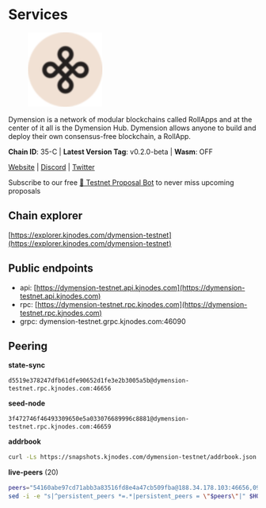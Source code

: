# Services

<figure><img src="https://raw.githubusercontent.com/kj89/cosmos-images/main/logos/dymension.png" width="150" alt=""><figcaption></figcaption></figure>

Dymension is a network of modular blockchains called RollApps  and at the center of it all is the Dymension Hub. Dymension  allows anyone to build and deploy their own consensus-free blockchain, a RollApp.

**Chain ID**: 35-C | **Latest Version Tag**: v0.2.0-beta | **Wasm**: OFF

[Website](https://dymension.xyz/) | [Discord](https://discord.gg/dymension) | [Twitter](https://twitter.com/dymensionXYZ)



Subscribe to our free [🤖 Testnet Proposal Bot](https://t.me/kjnodes_testnet_proposal_bot) to never miss upcoming proposals


## Chain explorer
[https://explorer.kjnodes.com/dymension-testnet](https://explorer.kjnodes.com/dymension-testnet)

## Public endpoints

* api: [https://dymension-testnet.api.kjnodes.com](https://dymension-testnet.api.kjnodes.com)
* rpc: [https://dymension-testnet.rpc.kjnodes.com](https://dymension-testnet.rpc.kjnodes.com)
* grpc: dymension-testnet.grpc.kjnodes.com:46090

## Peering

**state-sync**

```text
d5519e378247dfb61dfe90652d1fe3e2b3005a5b@dymension-testnet.rpc.kjnodes.com:46656
```

**seed-node**

```text
3f472746f46493309650e5a033076689996c8881@dymension-testnet.rpc.kjnodes.com:46659
```

**addrbook**
```bash
curl -Ls https://snapshots.kjnodes.com/dymension-testnet/addrbook.json > $HOME/.dymension/config/addrbook.json
```

**live-peers** (20)
```bash
peers="54160abe97cd71abb3a83516fd8e4a47cb509fba@188.34.178.103:46656,09927421cd3aa47bc81f8f981e15c547bc490121@5.9.83.110:26656,4c25618c9465c0aaea91d936be446d5db04be3d1@195.201.237.185:46656,c36184fec2fb60bf7be775390c1cd6619c0201ef@209.126.81.240:26656,ca2cfea3c48640c094ad740bb41c2aeb81b5dcc6@194.163.187.175:46656,88a1109df9ce1e7ad3b1a4c5183a602605cb2b2f@89.116.26.219:26656,cffb2a5e8fe08ba5ce46a8f56a4a1cdf636cbf8e@5.231.205.142:26656,965694b051742c2da0ea66502dd9bfeea38de265@198.244.228.235:26656,ee2fa87279bc626f9c979093389bd1d6568d96ff@65.109.37.228:36656,43a46e2fbe871246e8fee045749d0a4677042b0c@95.217.216.88:46656,80cce834fc749c0a9f47182665f833f97170ff4b@65.108.104.167:46656,3c937029e41e3f7b92b8b87d787be0ddc2a3f13c@70.34.214.236:26656,77791ee9b1eb56682335c451c296f450ee649c01@44.209.89.17:26656,acb69c31cac6140a1a9570e683de5e26dd008cff@51.222.44.116:32656,7c720f2d079174ed7ce478b026ac3906a630d716@167.99.178.186:26656,d5519e378247dfb61dfe90652d1fe3e2b3005a5b@65.109.68.190:46656,0996622e0d51b51cdfb2e8bed752968693f87e10@109.205.180.254:26656,88e09de4c713ecb3497f39f6e6c599aea7a10750@65.109.38.111:20556,c1008d2d05c56254e95d19ab7e9fe459dad2de3d@159.223.57.238:26656,eb524a9ed0e080ec4fa9a21df3f5f56e94e0e811@51.89.7.235:26652"
sed -i -e "s|^persistent_peers *=.*|persistent_peers = \"$peers\"|" $HOME/.dymension/config/config.toml
```
